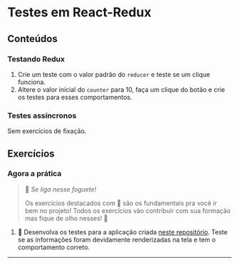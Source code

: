 # Testes em React-Redux

## Conteúdos

### Testando Redux

1. Crie um teste com o valor padrão do `reducer` e teste se um clique funciona.
2. Altere o valor inicial do `counter` para 10, faça um clique do botão e crie os testes para esses comportamentos.

### Testes assíncronos

Sem exercícios de fixação.

## Exercícios

### Agora a prática

> 🚀 *Se liga nesse foguete!*
>
> Os exercícios destacados com 🚀 são os fundamentais pra você ir bem no projeto! Todos os exercícios vão contribuir com sua formação mas fique de olho nesses! 👀

1. 🚀 Desenvolva os testes para a aplicação criada [neste repositório](https://github.com/tryber/exercise-forms-redux-test). Teste se as informações foram devidamente renderizadas na tela e tem o comportamento correto.

------
